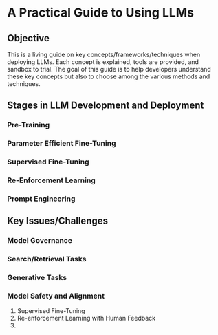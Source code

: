 # A Practical Guide to Using LLMs


## Objective
This is a living guide on key concepts/frameworks/techniques when deploying LLMs. Each concept is explained, tools are provided, and sandbox to trial. The goal of this guide is to help developers understand these key concepts but also to choose among the various methods and techniques.

## Stages in LLM Development and Deployment

### Pre-Training

### Parameter Efficient Fine-Tuning

### Supervised Fine-Tuning

### Re-Enforcement Learning

### Prompt Engineering

## Key Issues/Challenges

### Model Governance

### Search/Retrieval Tasks

### Generative Tasks

### Model Safety and Alignment

1. Supervised Fine-Tuning
2. Re-enforcement Learning with Human Feedback
3. 



